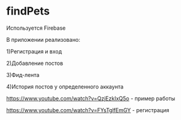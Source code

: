 # findPets

Используется Firebase


В приложении реализовано:


1)Регистрация и вход


2)Добавление постов


3)Фид-лента


4)История постов у определенного аккаунта


https://www.youtube.com/watch?v=QzjEzkIxQ5o   - пример работы


https://www.youtube.com/watch?v=FYsTglfEmGY   - регистрация
